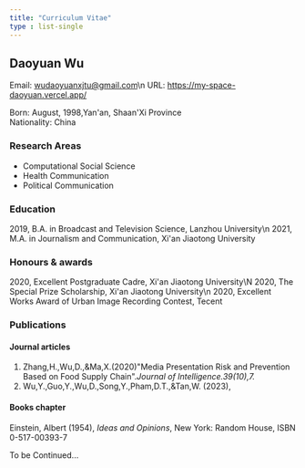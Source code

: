 ```yaml
---
title: "Curriculum Vitae"
type : list-single
---
```


## Daoyuan Wu

Email: wudaoyuanxjtu@gmail.com\n
URL: https://my-space-daoyuan.vercel.app/

Born: August, 1998,Yan'an, Shaan'Xi Province\
Nationality: China
 
### Research Areas
- Computational Social Science
- Health Communication
- Political Communication

### Education
2019, B.A. in Broadcast and Television Science, Lanzhou University\n
2021, M.A. in Journalism and Communication, Xi'an Jiaotong University

### Honours & awards
2020, Excellent Postgraduate Cadre, Xi'an Jiaotong University\N
2020, The Special Prize Scholarship, Xi'an Jiaotong University\n
2020, Excellent Works Award of Urban Image Recording Contest, Tecent

### Publications
#### Journal articles
1. Zhang,H.,Wu,D.,&Ma,X.(2020)"Media Presentation Risk and Prevention Based on Food Supply Chain".*Journal of Intelligence.39(10),7.* 
2. Wu,Y.,Guo,Y.,Wu,D.,Song,Y.,Pham,D.T.,&Tan,W. (2023), 
#### Books chapter
Einstein, Albert (1954), *Ideas and Opinions*, New York: Random House, ISBN 0-517-00393-7

To be Continued...